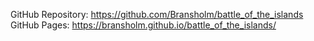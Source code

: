 GitHub Repository: https://github.com/Bransholm/battle_of_the_islands
GitHub Pages: https://bransholm.github.io/battle_of_the_islands/